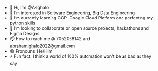 - 👋 Hi, I’m @A-Ighalo
- 👀 I’m interested in Software Engineering,  Big Data Engineering 
- 🌱 I’m currently learning GCP- Google Cloud Platform and perfecting my python skills
- 💞️ I’m looking to collaborate on open source projects, hackathons and Figma Designs
- 📫 How to reach me @ 7052068142 and abrahamighalo2022@gmail.com
- 😄 Pronouns: He/Him
- ⚡ Fun fact: I think a world of 100% automation won't be as bad as they say

<!---
A-Ighalo/A-Ighalo is a ✨ special ✨ repository because its `README.md` (this file) appears on your GitHub profile.
You can click the Preview link to take a look at your changes.
--->
